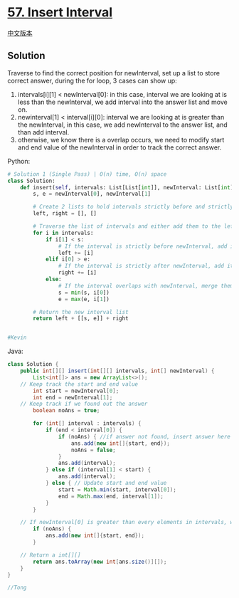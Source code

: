 # [57. Insert Interval](https://leetcode.com/problems/insert-interval/)

[中文版本](/Solution_CN/0057_Insert_Interva_CN)

## Solution

Traverse to find the correct position for newInterval, set up a list to store correct answer, during the for loop, 3 cases can show up:

1. intervals[i][1] < newInterval[0]: in this case, interval we are looking at is less than the newInterval, we add interval into the answer list and move on.
2. newinterval[1] < interval[i][0]: interval we are looking at is greater than the newInterval, in this case, we add newInterval to the answer list, and than add interval.
3. otherwise, we know there is a overlap occurs, we need to modify start and end value of the newInterval in order to track the correct answer.

Python:

```python
# Solution 1 (Single Pass) | O(n) time, O(n) space
class Solution:
    def insert(self, intervals: List[List[int]], newInterval: List[int]) -> List[List[int]]:
        s, e = newInterval[0], newInterval[1]

        # Create 2 lists to hold intervals strictly before and strictly after the newInterval
        left, right = [], []

        # Traverse the list of intervals and either add them to the left/right lists or merge overlapping ones
        for i in intervals:
            if i[1] < s:
                # If the interval is strictly before newInterval, add it to the left half
                left += [i]
            elif i[0] > e:
                # If the interval is strictly after newInterval, add it to the right half
                right += [i]
            else:
                # If the interval overlaps with newInterval, merge them by updating newInterval
                s = min(s, i[0])
                e = max(e, i[1])

        # Return the new interval list
        return left + [[s, e]] + right


#Kevin
```

Java:

```java
class Solution {
    public int[][] insert(int[][] intervals, int[] newInterval) {
        List<int[]> ans = new ArrayList<>();
	// Keep track the start and end value
        int start = newInterval[0];
        int end = newInterval[1];
	// Keep track if we found out the answer
        boolean noAns = true;

        for (int[] interval : intervals) {
            if (end < interval[0]) {
                if (noAns) { //if answer not found, insert answer here
                    ans.add(new int[]{start, end});
                    noAns = false;
                }
                ans.add(interval);
            } else if (interval[1] < start) {
                ans.add(interval);
            } else { // Update start and end value
                start = Math.min(start, interval[0]);
                end = Math.max(end, interval[1]);
            }
        }

	// If newInterval[0] is greater than every elements in intervals, we need to add it on the end
        if (noAns) {
            ans.add(new int[]{start, end});
        }

	// Return a int[][]
        return ans.toArray(new int[ans.size()][]);
    }
}

//Tong
```
